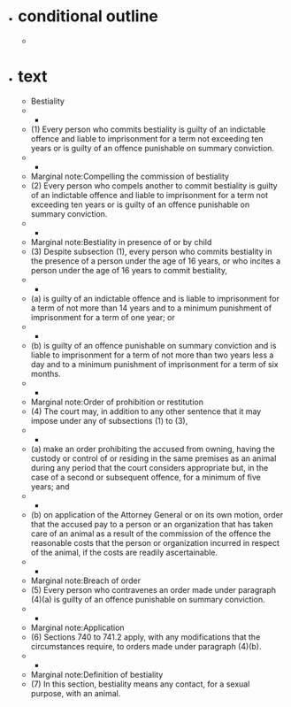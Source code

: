 - # conditional outline
	-
- # text
	- Bestiality
	- -
	- (1) Every
	   person who commits bestiality is guilty of an indictable offence and 
	  liable to imprisonment for a term not exceeding ten years or is guilty 
	  of an offence punishable on summary conviction.
	- -
	- Marginal note:Compelling the commission of bestiality
	- (2) Every
	   person who compels another to commit bestiality is guilty of an 
	  indictable offence and liable to imprisonment for a term not exceeding 
	  ten years or is guilty of an offence punishable on summary conviction.
	- -
	- Marginal note:Bestiality in presence of or by child
	- (3) Despite
	   subsection (1), every person who commits bestiality in the presence of a
	   person under the age of 16 years, or who incites a person under the age
	   of 16 years to commit bestiality,
	- -
	- (a) is
	   guilty of an indictable offence and is liable to imprisonment for a 
	  term of not more than 14 years and to a minimum punishment of 
	  imprisonment for a term of one year; or
	- -
	- (b) is
	   guilty of an offence punishable on summary conviction and is liable to 
	  imprisonment for a term of not more than two years less a day and to a 
	  minimum punishment of imprisonment for a term of six months.
	- -
	- Marginal note:Order of prohibition or restitution
	- (4) The court may, in addition to any other sentence that it may impose under any of subsections (1) to (3),
	- -
	- (a) make
	   an order prohibiting the accused from owning, having the custody or 
	  control of or residing in the same premises as an animal during any 
	  period that the court considers appropriate but, in the case of a second
	   or subsequent offence, for a minimum of five years; and
	- -
	- (b) on
	   application of the Attorney General or on its own motion, order that 
	  the accused pay to a person or an organization that has taken care of an
	   animal as a result of the commission of the offence the reasonable 
	  costs that the person or organization incurred in respect of the animal,
	   if the costs are readily ascertainable.
	- -
	- Marginal note:Breach of order
	- (5) Every person who contravenes an order made under paragraph (4)(a) is guilty of an offence punishable on summary conviction.
	- -
	- Marginal note:Application
	- (6) Sections 740 to 741.2 apply, with any modifications that the circumstances require, to orders made under paragraph (4)(b).
	- -
	- Marginal note:Definition of bestiality
	- (7) In this section, bestiality means any contact, for a sexual purpose, with an animal.